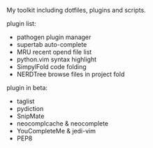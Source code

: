 My toolkit including dotfiles, plugins and scripts.

plugin list:
* pathogen
    plugin manager
* supertab 
    auto-complete
* MRU 
    recent opend file list
* python.vim 
    syntax highlight
* SimpylFold
    code folding
* NERDTree
    browse files in project fold

plugin in beta:
* taglist
* pydiction
* SnipMate
* neocomplcache & neocomplete
* YouCompleteMe & jedi-vim
* PEP8
